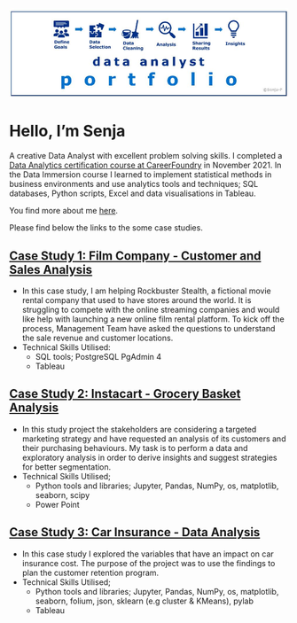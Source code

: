![](https://github.com/Senja-P/Images/blob/main/GitHub_image1.JPG)

# <H1> **Hello, I’m Senja**

A creative Data Analyst with excellent problem solving skills. I completed a [Data Analytics certification course at CareerFoundry](https://careerfoundry.com/en/courses/become-a-data-analyst/) in November 2021. In the Data Immersion course I learned to implement statistical methods in business environments and use analytics tools and techniques; SQL databases, Python scripts, Excel and data visualisations in Tableau. 
 
You find more about me [here](https://github.com/Senja-P/About_Me).
 
Please find below the links to the some case studies.
  
## [Case Study 1: Film Company - Customer and Sales Analysis](https://github.com/Senja-P/SQL-Customer-Sales) 
* In this case study, I am helping Rockbuster Stealth, a fictional movie rental company that used to have stores around the world. It is struggling to compete with the online streaming companies and would like help with launching a new online film rental platform. To kick off the process, Management Team have asked the questions to understand the sale revenue and customer locations. 
* Technical Skills Utilised:  
  - SQL tools; PostgreSQL PgAdmin 4
  - Tableau

 ## [Case Study 2: Instacart - Grocery Basket Analysis](https://github.com/Senja-P/Python-Grocery-Basket)
* In this study project the stakeholders are considering a targeted marketing strategy and have requested an analysis of its customers and their purchasing behaviours. My task is to perform a data and exploratory analysis in order to derive insights and suggest strategies for better segmentation.
* Technical Skills Utilised; 
  - Python tools and libraries; Jupyter, Pandas, NumPy, os, matplotlib, seaborn, scipy
  - Power Point
  
 ## [Case Study 3: Car Insurance - Data Analysis ](https://github.com/Senja-P/Python-Customer-Insurance)
* In this case study I explored the variables that have an impact on car insurance cost. The purpose of the project was to use the findings to plan the customer retention program.
* Technical Skills Utilised; 
  - Python tools and libraries; Jupyter, Pandas, NumPy, os, matplotlib, seaborn, folium, json, sklearn (e.g cluster & KMeans), pylab
  - Tableau


